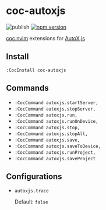 # coc-autoxjs

![publish](https://github.com/voldikss/coc-autoxjs/workflows/publish/badge.svg)
[![npm version](https://badge.fury.io/js/coc-autoxjs.svg)](https://badge.fury.io/js/coc-autoxjs)

[coc.nvim](https://github.com/neoclide/coc.nvim) extensions for [AutoX.js](https://github.com/kkevsekk1/AutoX)

## Install

```
:CocInstall coc-autoxjs
```

## Commands

- `:CocCommand autoxjs.startServer,`
- `:CocCommand autoxjs.stopServer,`
- `:CocCommand autoxjs.run,`
- `:CocCommand autoxjs.runOnDevice,`
- `:CocCommand autoxjs.stop,`
- `:CocCommand autoxjs.stopAll,`
- `:CocCommand autoxjs.save,`
- `:CocCommand autoxjs.saveToDevice,`
- `:CocCommand autoxjs.runProject,`
- `:CocCommand autoxjs.saveProject`

## Configurations

- `autoxjs.trace`

  Default: `false`
